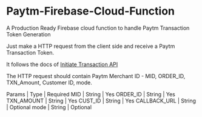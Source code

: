 # Paytm-Firebase-Cloud-Function
A Production Ready Firebase cloud function to handle Paytm Transaction Token Generation

Just make a HTTP request from the client side and receive a Paytm Transaction Token.

It follows the docs of [Initiate Transaction API](https://developer.paytm.com/docs/initiate-transaction-api/)

The HTTP request should contain Paytm Merchant ID - MID, ORDER_ID, TXN_Amount, Customer ID, mode.

Params | Type | Required
MID | String | Yes
ORDER_ID | String | Yes
TXN_AMOUNT | String | Yes
CUST_ID | String | Yes
CALLBACK_URL | String | Optional
mode | String | Optional